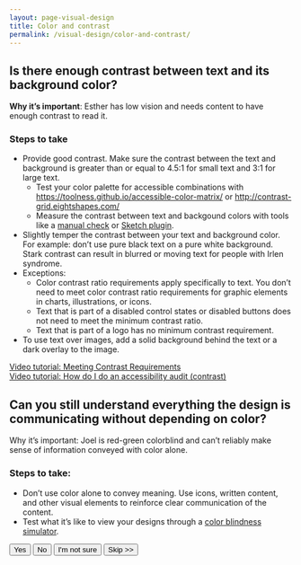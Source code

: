 ```yaml
---
layout: page-visual-design
title: Color and contrast
permalink: /visual-design/color-and-contrast/
---
```


## Is there enough contrast between text and its background color?

**Why it’s important**: Esther has low vision and needs content to have enough contrast to read it.

### Steps to take
- Provide good contrast. Make sure the contrast between the text and background is greater than or equal to 4.5:1 for small text and 3:1 for large text.
  - Test your color palette for accessible combinations with https://toolness.github.io/accessible-color-matrix/ or http://contrast-grid.eightshapes.com/
  - Measure the contrast between text and backgound colors with tools like a [manual check](http://webaim.org/resources/contrastchecker/) or [Sketch plugin](https://github.com/getflourish/Sketch-Color-Contrast-Analyser).
- Slightly temper the contrast between your text and background color. For example: don’t use pure black text on a pure white background. Stark contrast can result in blurred or moving text for people with Irlen syndrome.
- Exceptions:
  - Color contrast ratio requirements apply specifically to text. You don’t need to meet color contrast ratio requirements for graphic elements in charts, illustrations, or icons.
  - Text that is part of a disabled control states or disabled buttons does not need to meet the minimum contrast ratio.
  - Text that is part of a logo has no minimum contrast requirement.
- To use text over images, add a solid background behind the text or a dark overlay to the image.

<a href="https://www.youtube.com/watch?v=gH1JieTZQ1k">
  <i class="fa fa-youtube-play" aria-hidden="true"></i>
  Video tutorial: Meeting Contrast Requirements
</a>
<br>
<a href="https://youtu.be/cOmehxAU_4s?t=8m36s">
  <i class="fa fa-youtube-play" aria-hidden="true"></i>
  Video tutorial: How do I do an accessibility audit (contrast)
</a>

## Can you still understand everything the design is communicating without depending on color?

Why it’s important: Joel is red-green colorblind and can’t reliably make sense of information conveyed with color alone.

### Steps to take:
- Don’t use color alone to convey meaning. Use icons, written content, and other visual elements to reinforce clear communication of the content.
- Test what it’s like to view your designs through a [color blindness simulator](http://www.color-blindness.com/coblis-color-blindness-simulator/).

<button>
  <i class="fa fa-check" aria-hidden="true"></i>
  Yes
</button>
<button class="usa-button-secondary">
  <i class="fa fa-times" aria-hidden="true"></i>
  No
</button>
<button class="usa-button button-question">
  <i class="fa fa-question" aria-hidden="true"></i>
  I'm not sure
</button>
<button class="usa-button-outline button-skip" type="button">Skip >></button>
